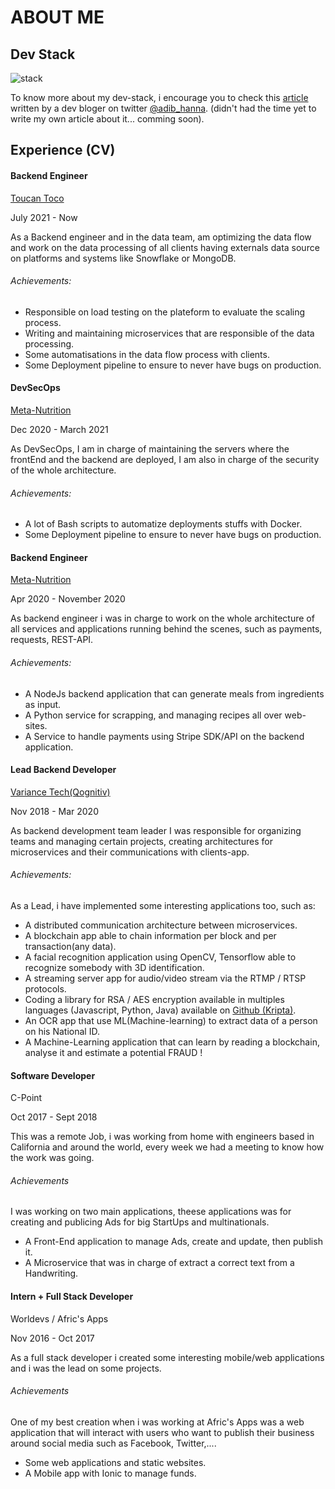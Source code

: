 # ABOUT ME

## Dev Stack

![stack](https://substackcdn.com/image/fetch/f_auto,q_auto:good,fl_progressive:steep/https%3A%2F%2Fsubstack-post-media.s3.amazonaws.com%2Fpublic%2Fimages%2Fd0b073eb-d7c8-47b6-be88-17fc8b6b5c1b_1280x720.jpeg)

To know more about my dev-stack, i encourage you to check this [article](https://dotfiles.substack.com/p/18-sanix-darker) written by a dev bloger on twitter [@adib_hanna](https://twitter.com/Adib_Hanna). (didn't had the time yet to write my own article about it... comming soon).

## Experience (CV)

#### Backend Engineer

[Toucan Toco](https://www.toucantoco.com/en/)

July 2021 - Now

As a Backend engineer and in the data team, am optimizing the data flow and work on the data processing of all clients having externals data source on platforms and systems like Snowflake or MongoDB.

###### Achievements:

*   Responsible on load testing on the plateform to evaluate the scaling process.
*   Writing and maintaining microservices that are responsible of the data processing.
*   Some automatisations in the data flow process with clients.
*   Some Deployment pipeline to ensure to never have bugs on production.

#### DevSecOps

[Meta-Nutrition](https://www.metnu.com/)

Dec 2020 - March 2021

As DevSecOps, I am in charge of maintaining the servers where the frontEnd and the backend are deployed, I am also in charge of the security of the whole architecture.

###### Achievements:

*   A lot of Bash scripts to automatize deployments stuffs with Docker.
*   Some Deployment pipeline to ensure to never have bugs on production.

#### Backend Engineer

[Meta-Nutrition](https://www.metnu.com/)

Apr 2020 - November 2020

As backend engineer i was in charge to work on the whole architecture of all services and applications running behind the scenes, such as payments, requests, REST-API.

###### Achievements:

*   A NodeJs backend application that can generate meals from ingredients as input.
*   A Python service for scrapping, and managing recipes all over web-sites.
*   A Service to handle payments using Stripe SDK/API on the backend application.

#### Lead Backend Developer

[Variance Tech(Qognitiv)](https://qognitiv.io/)

Nov 2018 - Mar 2020

As backend development team leader I was responsible for organizing teams and managing certain projects, creating architectures for microservices and their communications with clients-app.

###### Achievements:

As a Lead, i have implemented some interesting applications too, such as:

*   A distributed communication architecture between microservices.
*   A blockchain app able to chain information per block and per transaction(any data).
*   A facial recognition application using OpenCV, Tensorflow able to recognize somebody with 3D identification.
*   A streaming server app for audio/video stream via the RTMP / RTSP protocols.
*   Coding a library for RSA / AES encryption available in multiples languages (Javascript, Python, Java) available on [Github (Kripta)](https://github.com/sanix-darker/kripta).
*   An OCR app that use ML(Machine-learning) to extract data of a person on his National ID.
*   A Machine-Learning application that can learn by reading a blockchain, analyse it and estimate a potential FRAUD !

#### Software Developer

C-Point

Oct 2017 - Sept 2018

This was a remote Job, i was working from home with engineers based in California and around the world, every week we had a meeting to know how the work was going.

###### Achievements

I was working on two main applications, theese applications was for creating and publicing Ads for big StartUps and multinationals.

*   A Front-End application to manage Ads, create and update, then publish it.
*   A Microservice that was in charge of extract a correct text from a Handwriting.

#### Intern + Full Stack Developer

Worldevs / Afric's Apps

Nov 2016 - Oct 2017

As a full stack developer i created some interesting mobile/web applications and i was the lead on some projects.

###### Achievements

One of my best creation when i was working at Afric's Apps was a web application that will interact with users who want to publish their business around social media such as Facebook, Twitter,....

*   Some web applications and static websites.
*   A Mobile app with Ionic to manage funds.

